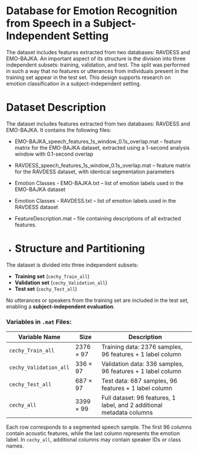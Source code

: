 # Database for Emotion Recognition from Speech in a Subject-Independent Setting

The dataset includes features extracted from two databases: RAVDESS and EMO-BAJKA. An important aspect of its structure is the division into three independent subsets: training, validation, and test. 
The split was performed in such a way that no features or utterances from individuals present in the training set appear in the test set. This design supports research on emotion classification in a subject-independent setting.

# Dataset Description
The dataset includes features extracted from two databases: RAVDESS and EMO-BAJKA. It contains the following files:

- EMO-BAJKA_speech_features_1s_window_0.1s_overlap.mat – feature matrix for the EMO-BAJKA dataset, extracted using a 1-second analysis window with 0.1-second overlap

- RAVDESS_speech_features_1s_window_0.1s_overlap.mat – feature matrix for the RAVDESS dataset, with identical segmentation parameters

- Emotion Classes - EMO-BAJKA.txt – list of emotion labels used in the EMO-BAJKA dataset

- Emotion Classes - RAVDESS.txt – list of emotion labels used in the RAVDESS dataset

- FeatureDescription.mat – file containing descriptions of all extracted features.

- #  Structure and Partitioning

The dataset is divided into three independent subsets:

- **Training set** (`cechy_Train_all`)
- **Validation set** (`cechy_Validation_all`)
- **Test set** (`cechy_Test_all`)

No utterances or speakers from the training set are included in the test set, enabling a **subject-independent evaluation**.

### Variables in `.mat` Files:

| Variable Name           | Size       | Description                                                                 |
|------------------------|------------|-----------------------------------------------------------------------------|
| `cechy_Train_all`      | 2376 × 97  | Training data: 2376 samples, 96 features + 1 label column                   |
| `cechy_Validation_all` | 336 × 97   | Validation data: 336 samples, 96 features + 1 label column                  |
| `cechy_Test_all`       | 687 × 97   | Test data: 687 samples, 96 features + 1 label column                        |
| `cechy_all`            | 3399 × 99  | Full dataset: 96 features, 1 label, and 2 additional metadata columns       |

Each row corresponds to a segmented speech sample. The first 96 columns contain acoustic features, while the last column represents the emotion label. In `cechy_all`, additional columns may contain speaker IDs or class names.







